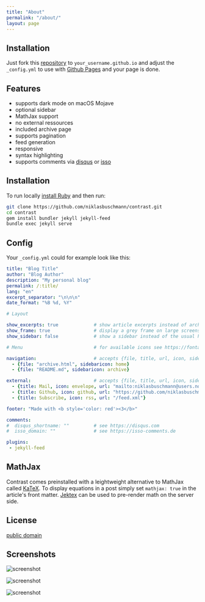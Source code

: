 ```yaml
---
title: "About"
permalink: "/about/"
layout: page
---
```


## Installation

Just fork this [repository](https://github.com/niklasbuschmann/contrast) to `your_username.github.io` and adjust the `_config.yml` to use with [Github Pages](https://pages.github.com/) and your page is done.

## Features

 - supports dark mode on macOS Mojave
 - optional sidebar
 - MathJax support
 - no external ressources
 - included archive page
 - supports pagination
 - feed generation
 - responsive
 - syntax highlighting
 - supports comments via [disqus](https://disqus.com/) or [isso](http://posativ.org/isso/)

## Installation

To run locally [install Ruby](https://www.ruby-lang.org/en/documentation/installation/) and then run:

```bash
git clone https://github.com/niklasbuschmann/contrast.git
cd contrast
gem install bundler jekyll jekyll-feed
bundle exec jekyll serve
```

## Config

Your `_config.yml` could for example look like this:

```yaml
title: "Blog Title"
author: "Blog Author"
description: "My personal blog"
permalink: /:title/
lang: "en"
excerpt_separator: "\n\n\n"
date_format: "%B %d, %Y"

# Layout

show_excerpts: true             # show article excerpts instead of archive list on the home page
show_frame: true                # display a grey frame on large screens
show_sidebar: false             # show a sidebar instead of the usual header

# Menu                          # for available icons see https://fontawesome.com/v4/icons/

navigation:                     # accepts {file, title, url, icon, sidebaricon}
  - {file: "archive.html", sidebaricon: home}
  - {file: "README.md", sidebaricon: archive}

external:                       # accepts {file, title, url, icon, sidebaricon}
  - {title: Mail, icon: envelope, url: "mailto:niklasbuschmann@users.noreply.github.com"}
  - {title: Github, icon: github, url: "https://github.com/niklasbuschmann/contrast"}
  - {title: Subscribe, icon: rss, url: "/feed.xml"}

footer: "Made with <b style='color: red'><3</b>"

comments:
#  disqus_shortname: ""         # see https://disqus.com
#  isso_domain: ""              # see https://isso-comments.de

plugins:
 - jekyll-feed

```

## MathJax

Contrast comes preinstalled with a leightweight alternative to MathJax called [KaTeX](https://katex.org/). To display equations in a post simply set `mathjax: true` in the article's front matter. [Jektex](https://github.com/yagarea/jektex) can be used to pre-render math on the server side.

## License

[public domain](http://unlicense.org/)

## Screenshots

![screenshot](https://github.com/user-attachments/assets/3422eea6-c6ae-4bbe-ba2c-0ae2da348658)

![screenshot](https://github.com/user-attachments/assets/42d21de5-62d5-4aa1-b662-d113adc0ed96)

![screenshot](https://github.com/user-attachments/assets/d31879ae-7113-42be-b580-1e96a2aedd29)
